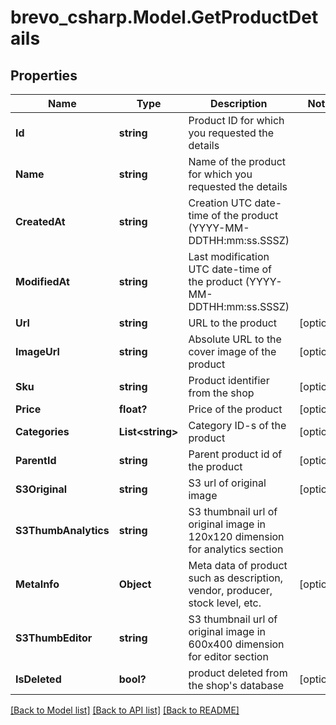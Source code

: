# brevo_csharp.Model.GetProductDetails
## Properties

Name | Type | Description | Notes
------------ | ------------- | ------------- | -------------
**Id** | **string** | Product ID for which you requested the details | 
**Name** | **string** | Name of the product for which you requested the details | 
**CreatedAt** | **string** | Creation UTC date-time of the product (YYYY-MM-DDTHH:mm:ss.SSSZ) | 
**ModifiedAt** | **string** | Last modification UTC date-time of the product (YYYY-MM-DDTHH:mm:ss.SSSZ) | 
**Url** | **string** | URL to the product | [optional] 
**ImageUrl** | **string** | Absolute URL to the cover image of the product | [optional] 
**Sku** | **string** | Product identifier from the shop | [optional] 
**Price** | **float?** | Price of the product | [optional] 
**Categories** | **List&lt;string&gt;** | Category ID-s of the product | [optional] 
**ParentId** | **string** | Parent product id of the product | [optional] 
**S3Original** | **string** | S3 url of original image | [optional] 
**S3ThumbAnalytics** | **string** | S3 thumbnail url of original image in 120x120 dimension for analytics section | 
**MetaInfo** | **Object** | Meta data of product such as description, vendor, producer, stock level, etc. | [optional] 
**S3ThumbEditor** | **string** | S3 thumbnail url of original image in 600x400 dimension for editor section | 
**IsDeleted** | **bool?** | product deleted from the shop&#39;s database | [optional] 

[[Back to Model list]](../README.md#documentation-for-models) [[Back to API list]](../README.md#documentation-for-api-endpoints) [[Back to README]](../README.md)

